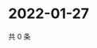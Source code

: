 # 2022-01-27

共 0 条

<!-- BEGIN WEIBO -->
<!-- 最后更新时间 Thu Jan 27 2022 19:01:02 GMT+0800 (China Standard Time) -->

<!-- END WEIBO -->
